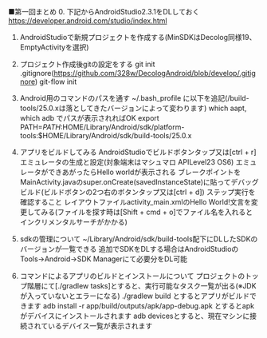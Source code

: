 ■第一回まとめ
0. 下記からAndroidStudio2.3.1をDLしておく
https://developer.android.com/studio/index.html

1. AndroidStudioで新規プロジェクトを作成する(MinSDKはDecolog同様19、EmptyActivityを選択)

2. プロジェクト作成後gitの設定をする
    git init
    .gitignore(https://github.com/328w/DecologAndroid/blob/develop/.gitignore)
    git-flow init

3. Android用のコマンドのパスを通す
    ~/.bash_profile に以下を追記(/build-tools/25.0.xは落としてきたバージョンによって変わります)
    which aapt, which adb でパスが表示されればOK
    export PATH=$PATH:$HOME/Library/Android/sdk/platform-tools:$HOME/Library/Android/sdk/build-tools/25.0.x

4. アプリをビルドしてみる
    AndroidStudioでビルドボタンタップ又は[ctrl + r]
    エミュレータの生成と設定(対象端末はマシュマロ APILevel23 OS6)
    エミュレータができあがったらHello worldが表示される
    ブレークポイントをMainActivity.javaのsuper.onCreate(savedInstanceState)に貼ってデバッグビルド(ビルドボタンの2つ右のボタンタップ又は[ctrl + d])
    ステップ実行を確認すること
    レイアウトファイルactivity_main.xmlのHello World!文言を変更してみる(ファイルを探す時は[Shift + cmd + o]でファイル名を入れるとインクリメンタルサーチがかかる)
    
5. sdkの管理について
    ~/Library/Android/sdk/build-tools配下にDLしたSDKのバージョンが一覧できる
    追加でSDKをDLする場合はAndroidStudioの Tools->Android->SDK Managerにて必要分をDL可能
        
6. コマンドによるアプリのビルドとインストールについて
    プロジェクトのトップ階層にて[./gradlew tasks]とすると、実行可能なタスク一覧が出る(※JDKが入っていないとエラーになる)
    ./gradlew build とするとアプリがビルドできます
    adb install -r app/build/outputs/apk/app-debug.apk とするとapkがデバイスにインストールされます
    adb devicesとすると、現在マシンに接続されているデバイス一覧が表示されます
